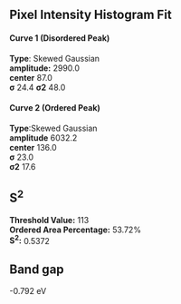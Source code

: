 ## Pixel Intensity Histogram Fit

#### Curve 1 (Disordered Peak)
**Type**: Skewed Gaussian\
**amplitude:** 2990.0\
**center** 87.0\
**σ** 24.4
**σ2** 48.0


#### Curve 2 (Ordered Peak)
**Type**:Skewed Gaussian\
**amplitude** 6032.2\
**center** 136.0\
**σ** 23.0\
**σ2** 17.6


## S<sup>2</sup>
**Threshold Value:** 113\
**Ordered Area Percentage:** 53.72%\
**S<sup>2</sup>:** 0.5372


## Band gap
-0.792 eV
